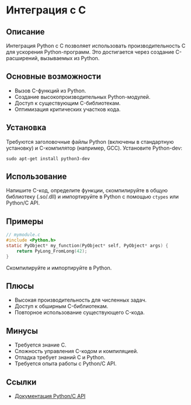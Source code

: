 # Интеграция с C

## Описание
Интеграция Python с C позволяет использовать производительность C для ускорения Python-программ. Это достигается через создание C-расширений, вызываемых из Python.

## Основные возможности
- Вызов C-функций из Python.
- Создание высокопроизводительных Python-модулей.
- Доступ к существующим C-библиотекам.
- Оптимизация критических участков кода.

## Установка
Требуются заголовочные файлы Python (включены в стандартную установку) и C-компилятор (например, GCC). Установите Python-dev:
```
sudo apt-get install python3-dev
```

## Использование
Напишите C-код, определите функции, скомпилируйте в общую библиотеку (.so/.dll) и импортируйте в Python с помощью `ctypes` или Python/C API.

## Примеры
```c
// mymodule.c
#include <Python.h>
static PyObject* my_function(PyObject* self, PyObject* args) {
    return PyLong_FromLong(42);
}
```
Скомпилируйте и импортируйте в Python.

## Плюсы
- Высокая производительность для численных задач.
- Доступ к обширным C-библиотекам.
- Повторное использование существующего C-кода.

## Минусы
- Требуется знание C.
- Сложность управления C-кодом и компиляцией.
- Отладка требует знаний C и Python.
- Требуется опыта работы с Python/C API.

## Ссылки
- [Документация Python/C API](https://docs.python.org/3/extending/extending.html)

